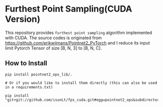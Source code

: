 # Furthest Point Sampling(CUDA Version)

This repository provides `furthest point sampling` algorithm implemented with CUDA. The source codes is originated from https://github.com/erikwijmans/Pointnet2_PyTorch and I reduce its input limit Pytorch Tensor of size \[B, N, 3\] to \[B, N, C\].

## How to Install

```shell
pip install pointnet2_ops_lib/.

# Or if you would like to install them directly (this can also be used in a requirements.txt)

pip install "git+git://github.com/isunLt/fps_cuda.git#egg=pointnet2_ops&subdirectory=pointnet2_ops_lib"
```



